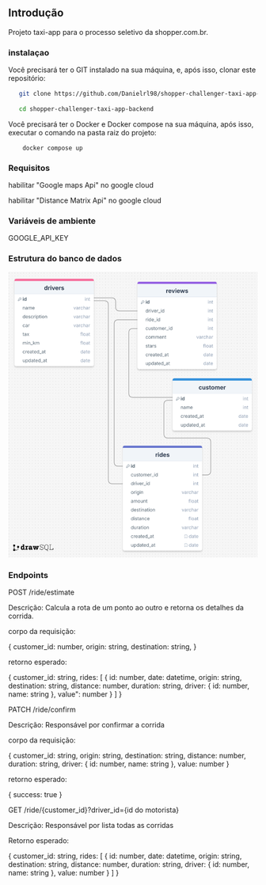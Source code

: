 ## Introdução

Projeto taxi-app para o processo seletivo da shopper.com.br.

### instalaçao 

Você precisará ter o GIT instalado na sua máquina, e, após isso, clonar este repositório:

```sh
   git clone https://github.com/Danielrl98/shopper-challenger-taxi-app-backend.git
```

```sh
   cd shopper-challenger-taxi-app-backend
```

Você precisará ter o Docker e Docker compose na sua máquina, após isso, executar o comando na pasta raiz do projeto:

```
    docker compose up
```

### Requisitos

habilitar "Google maps Api" no google cloud

habilitar "Distance Matrix Api" no google cloud

### Variáveis de ambiente

GOOGLE_API_KEY

### Estrutura do banco de dados

![Exemplo de Imagem](./drawSQL.png)

### Endpoints

POST /ride/estimate

Descrição: Calcula a rota de um ponto ao outro e retorna os detalhes da corrida.

corpo da requisição:

{
   customer_id: number,
   origin: string,
   destination: string,
}

retorno esperado:

{
   customer_id: string,
   rides: [
      {
         id: number,
         date: datetime,
         origin: string,
         destination: string,
         distance: number,
         duration: string,
         driver: {
            id: number,
            name: string
         },
         value": number
      }
   ]
}

PATCH /ride/confirm

Descrição: Responsável por confirmar a corrida

corpo da requisição:

{
   customer_id: string,
   origin: string,
   destination: string,
   distance: number,
   duration: string,
   driver: {
      id: number,
      name: string
   },
   value: number
}

retorno esperado:

{
   success: true
}

GET /ride/{customer_id}?driver_id={id do motorista}

Descrição: Responsável por lista todas as corridas

Retorno esperado:

{
   customer_id: string,
   rides: [
      {
         id: number,
         date: datetime,
         origin: string,
         destination: string,
         distance: number,
         duration: string,
         driver: {
            id: number,
            name: string
         },
         value: number
      }
   ]
}